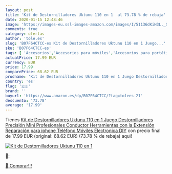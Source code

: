 ```yaml
---
layout: post
title: 'Kit de Destornilladores Uktunu 110 en 1  al 73.78 % de rebaja'
date: 2020-01-15 12:48:46
image: 'https://images-eu.ssl-images-amazon.com/images/I/51136dKiH3L._SL400_.jpg'
comments: true
category: ofertas
author: 'tole.es'
slug: 'B07F64CTCC-es Kit de Destornilladores Uktunu 110 en 1 Juego...'
sku: 'B07F64CTCC-es'
tags: [ 'Accesorios','Accesorios para móviles','Accesorios para portátiles y netbooks','Cargadores y adaptadores para portátiles y netbooks','Cargadores y bases de carga para portátiles y netbooks','Comunicación móvil y accesorios','Electrónica','Fundas y carcasas para teléfonos móviles','Informática','Móviles','Móviles y smartphones libres','iphone', ]
actualPrice: 17.99 EUR
currency: EUR
price: 17.99
comparePrice: 68.62 EUR
prodname: 'Kit de Destornilladores Uktunu 110 en 1 Juego Destornilladores Precisión Mini Profesionales Conductor Herramientas con la Extensión Reparación para iphone Teléfono Móviles Electronica DIY'
country: 'es'
flag: '🇪🇸'
brand: ''
buyurl: 'https://www.amazon.es/dp/B07F64CTCC/?tag=tolees-21'
descuento: '73.78'
average: '17.99'
---
```


Tienes [Kit de Destornilladores Uktunu 110 en 1 Juego Destornilladores Precisión Mini Profesionales Conductor Herramientas con la Extensión Reparación para iphone Teléfono Móviles Electronica DIY](https://www.amazon.es/dp/B07F64CTCC/?tag=tolees-21) con precio final de  17.99 EUR (original: 68.62 EUR) (73.78 %  de rebaja) aqui!

[![Kit de Destornilladores Uktunu 110 en 1 ](https://images-eu.ssl-images-amazon.com/images/I/51136dKiH3L._SL400_.jpg)](https://www.amazon.es/dp/B07F64CTCC/?tag=tolees-21)

🔎:


[🛒 Comprar!!!](https://www.amazon.es/dp/B07F64CTCC/?tag=tolees-21)
